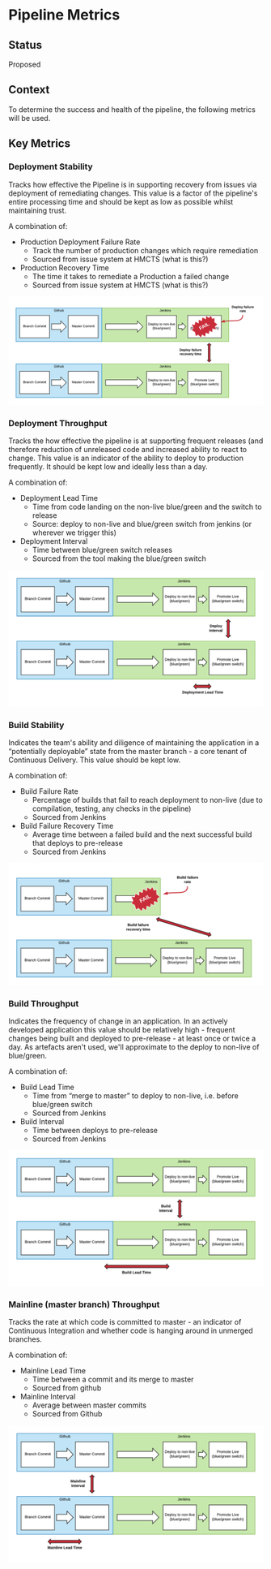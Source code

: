 # Pipeline Metrics

## Status

Proposed

## Context

To determine the success and health of the pipeline, the following metrics will be used.

## Key Metrics

### Deployment Stability

Tracks how effective the Pipeline is in supporting recovery from issues via deployment of remediating changes.
This value is a factor of the pipeline's entire processing time and should be kept as low as possible whilst maintaining trust.

A combination of:

* Production Deployment Failure Rate
  * Track the number of production changes which require remediation
  * Sourced from issue system at HMCTS (what is this?)
* Production Recovery Time
  * The time it takes to remediate a Production a failed change
  * Sourced from issue system at HMCTS (what is this?)

![Deployment Stability](../../img/deploy-stability.png)

### Deployment Throughput

Tracks the how effective the pipeline is at supporting frequent releases (and therefore reduction of unreleased code and increased ability to react to change.
This value is an indicator of the ability to deploy to production frequently. It should be kept low and ideally less than a day.

A combination of:

* Deployment Lead Time
  * Time from code landing on the non-live blue/green and the switch to release
  * Source: deploy to non-live and blue/green switch from jenkins (or wherever we trigger this)
* Deployment Interval
  * Time between blue/green switch releases
  * Sourced from the tool making the blue/green switch

![Deployment Throughput](../../img/deploy-throughput.png)

### Build Stability

Indicates the team's ability and diligence of maintaining the application in a “potentially deployable” state from the master branch - a core tenant of Continuous Delivery.
This value should be kept low.

A combination of:

* Build Failure Rate
  * Percentage of builds that fail to reach deployment to non-live (due to compilation, testing, any checks in the pipeline)
  * Sourced from Jenkins
* Build Failure Recovery Time
  * Average time between a failed build and the next successful build that deploys to pre-release
  * Sourced from Jenkins

![Build Stability](../../img/build-stability.png)

### Build Throughput

Indicates the frequency of change in an application.  In an actively developed application this value should be relatively high - frequent changes being built and deployed to pre-release - at least once or twice a day.
As artefacts aren't used, we'll approximate to the deploy to non-live of blue/green.

A combination of:

* Build Lead Time
  * Time from “merge to master” to deploy to non-live, i.e. before blue/green switch
  * Sourced from Jenkins
* Build Interval
  * Time between deploys to pre-release
  * Sourced from Jenkins

![Build Throughput](../../img/build-throughput.png)

### Mainline (master branch) Throughput

Tracks the rate at which code is committed to master - an indicator of Continuous Integration and whether code is hanging around in unmerged branches.

A combination of:

* Mainline Lead Time
  * Time between a commit and its merge to master
  * Sourced from github
* Mainline Interval
  * Average between master commits
  * Sourced from Github

![Mainline Throughput](../../img/mainline-throughput.png)
